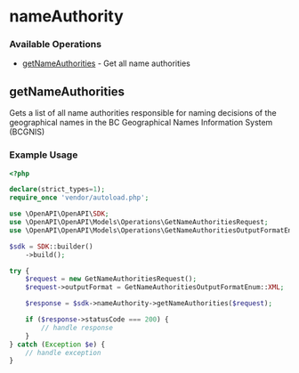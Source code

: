 # nameAuthority

### Available Operations

* [getNameAuthorities](#getnameauthorities) - Get all name authorities

## getNameAuthorities

Gets a list of all name authorities responsible for naming decisions of the geographical names in the BC Geographical Names Information System (BCGNIS)

### Example Usage

```php
<?php

declare(strict_types=1);
require_once 'vendor/autoload.php';

use \OpenAPI\OpenAPI\SDK;
use \OpenAPI\OpenAPI\Models\Operations\GetNameAuthoritiesRequest;
use \OpenAPI\OpenAPI\Models\Operations\GetNameAuthoritiesOutputFormatEnum;

$sdk = SDK::builder()
    ->build();

try {
    $request = new GetNameAuthoritiesRequest();
    $request->outputFormat = GetNameAuthoritiesOutputFormatEnum::XML;

    $response = $sdk->nameAuthority->getNameAuthorities($request);

    if ($response->statusCode === 200) {
        // handle response
    }
} catch (Exception $e) {
    // handle exception
}
```
